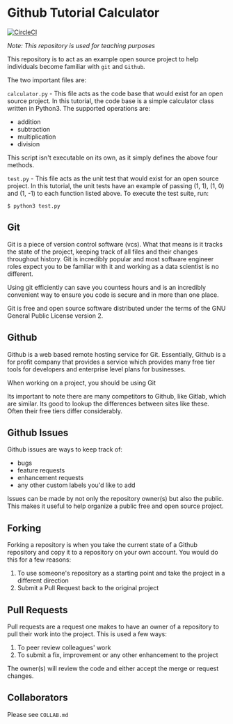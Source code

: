 # Github Tutorial Calculator

[![CircleCI](https://circleci.com/gh/GregHilston/github-tutorial-calculator.svg?style=svg)](https://circleci.com/gh/GregHilston/github-tutorial-calculator)

*Note: This repository is used for teaching purposes*

This repository is to act as an example open source project to help individuals become familiar with `git` and `Github`.

The two important files are:

`calculator.py` - This file acts as the code base that would exist for an open source project. In this tutorial, the code base is a simple calculator class written in Python3. The supported operations are:

* addition
* subtraction
* multiplication
* division

This script isn't executable on its own, as it simply defines the above four methods.

`test.py` - This file acts as the unit test that would exist for an open source project. In this tutorial, the unit tests have an example of passing (1, 1), (1, 0) and (1, -1) to each function listed above. To execute the test suite, run:

    $ python3 test.py


## Git

Git is a piece of version control software (vcs). What that means is it tracks the state of the project, keeping track of all files and their changes throughout history. Git is incredibly popular and most software engineer roles expect you to be familiar with it and working as a data scientist is no different.

Using git efficiently can save you countess hours and is an incredibly convenient way to ensure you code is secure and in more than one place.

Git is free and open source software distributed under the terms of the GNU General Public License version 2.


## Github

Github is a web based remote hosting service for Git. Essentially, Github is a for profit company that provides a service which provides many free tier tools for developers and enterprise level plans for businesses.

When working on a project, you should be using Git

Its important to note there are many competitors to Github, like Gitlab, which are similar. Its good to lookup the differences between sites like these. Often their free tiers differ considerably.


## Github Issues

Github issues are ways to keep track of:

* bugs
* feature requests
* enhancement requests
* any other custom labels you'd like to add

Issues can be made by not only the repository owner(s) but also the public. This makes it useful to help organize a public free and open source project.


## Forking

Forking a repository is when you take the current state of a Github repository and copy it to a repository on your own account. You would do this for a few reasons:

1. To use someone's repository as a starting point and take the project in a different direction
2. Submit a Pull Request back to the original project


## Pull Requests

Pull requests are a request one makes to have an owner of a repository to pull their work into the project. This is used a few ways:

1. To peer review colleagues' work
2. To submit a fix, improvement or any other enhancement to the project

The owner(s) will review the code and either accept the merge or request changes.


## Collaborators

Please see `COLLAB.md`
